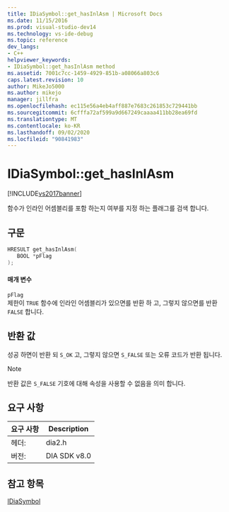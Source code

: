 ```yaml
---
title: IDiaSymbol::get_hasInlAsm | Microsoft Docs
ms.date: 11/15/2016
ms.prod: visual-studio-dev14
ms.technology: vs-ide-debug
ms.topic: reference
dev_langs:
- C++
helpviewer_keywords:
- IDiaSymbol::get_hasInlAsm method
ms.assetid: 7001c7cc-1459-4929-851b-a08066a803c6
caps.latest.revision: 10
author: MikeJo5000
ms.author: mikejo
manager: jillfra
ms.openlocfilehash: ec115e56a4eb4aff887e7683c261853c729441bb
ms.sourcegitcommit: 6cfffa72af599a9d667249caaaa411bb28ea69fd
ms.translationtype: MT
ms.contentlocale: ko-KR
ms.lasthandoff: 09/02/2020
ms.locfileid: "90841983"
---
```

# <a name="idiasymbolget_hasinlasm"></a>IDiaSymbol::get_hasInlAsm
[!INCLUDE[vs2017banner](../../includes/vs2017banner.md)]

함수가 인라인 어셈블리를 포함 하는지 여부를 지정 하는 플래그를 검색 합니다.  
  
## <a name="syntax"></a>구문  
  
```cpp  
HRESULT get_hasInlAsm(  
   BOOL *pFlag  
);  
```  
  
#### <a name="parameters"></a>매개 변수  
 `pFlag`  
 제한이 `TRUE` 함수에 인라인 어셈블리가 있으면를 반환 하 고, 그렇지 않으면를 반환 `FALSE` 합니다.  
  
## <a name="return-value"></a>반환 값  
 성공 하면이 반환 되 `S_OK` 고, 그렇지 않으면 `S_FALSE` 또는 오류 코드가 반환 됩니다.  
  
> [!NOTE]
> 반환 값은 `S_FALSE` 기호에 대해 속성을 사용할 수 없음을 의미 합니다.  
  
## <a name="requirements"></a>요구 사항  
  
|요구 사항|Description|  
|-----------------|-----------------|  
|헤더:|dia2.h|  
|버전:|DIA SDK v8.0|  
  
## <a name="see-also"></a>참고 항목  
 [IDiaSymbol](../../debugger/debug-interface-access/idiasymbol.md)
